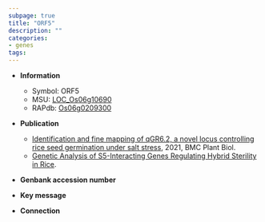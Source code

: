 ```yaml
---
subpage: true
title: "ORF5"
description: ""
categories:
- genes
tags: 
---
```


* **Information**  
    + Symbol: ORF5  
    + MSU: [LOC_Os06g10690](http://rice.plantbiology.msu.edu/cgi-bin/ORF_infopage.cgi?orf=LOC_Os06g10690)  
    + RAPdb: [Os06g0209300](http://rapdb.dna.affrc.go.jp/viewer/gbrowse_details/irgsp1?name=Os06g0209300)  

* **Publication**  
    + [Identification and fine mapping of qGR6.2, a novel locus controlling rice seed germination under salt stress](http://www.ncbi.nlm.nih.gov/pubmed?term=Identification+and+fine+mapping+of+qGR6.2,+a+novel+locus+controlling+rice+seed+germination+under+salt+stress%5BTitle%5D), 2021, BMC Plant Biol.
    + [Genetic Analysis of S5-Interacting Genes Regulating Hybrid Sterility in Rice](N+Y).

* **Genbank accession number**  

* **Key message**  

* **Connection**  




